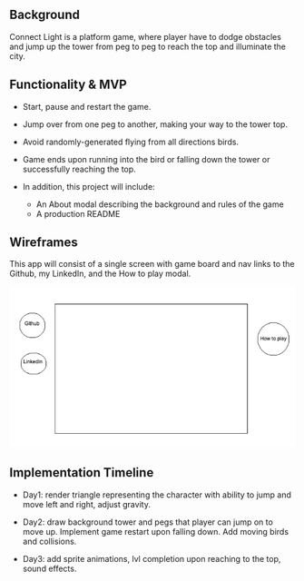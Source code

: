 ## Background

Connect Light is a platform game, where player have to dodge obstacles and jump up the tower from peg to peg to reach the top and illuminate the city. 

## Functionality & MVP
* Start, pause and restart the game.
* Jump over from one peg to another, making your way to the tower top.
* Avoid randomly-generated flying from all directions birds.
* Game ends upon running into the bird or falling down the tower or successfully reaching the top.

* In addition, this project will include: 
  * An About modal describing the background and rules of the game
  * A production README
  
 ## Wireframes
 
This app will consist of a single screen with game board and nav links to the Github, my LinkedIn, and the How to play modal.

![](/src/images/schema.png)

## Implementation Timeline 

* Day1: render triangle representing the character with ability to jump and move left and right, adjust gravity.

* Day2: draw background tower and pegs that player can jump on to move up. Implement game restart upon falling down. Add moving birds and collisions.

* Day3: add sprite animations, lvl completion upon reaching to the top, sound effects.
